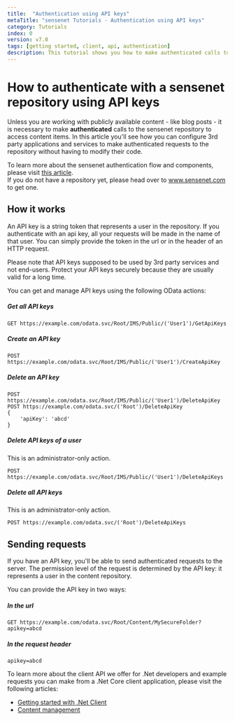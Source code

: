 ```yaml
---
title:  "Authentication using API keys"
metaTitle: "sensenet Tutorials - Authentication using API keys"
category: Tutorials
index: 0
version: v7.0
tags: [getting started, client, api, authentication]
description: This tutorial shows you how to make authenticated calls to sensenet using API keys.
---
```


# How to authenticate with a sensenet repository using API keys
Unless you are working with publicly available content - like blog posts - it is necessary to make **authenticated** calls to the sensenet repository to access content items. In this article you'll see how you can configure 3rd party applications and services to make authenticated requests to the repository without having to modify their code.

<note severity="info">To learn more about the sensenet authentication flow and components, please visit <a href="/concepts/basics/06-authentication" target="_blank">this article</a>.<br/>
If you do not have a repository yet, please head over to <a href="https://www.sensenet.com" target="_blank">www.sensenet.com</a> to get one.</note>

## How it works
An API key is a string token that represents a user in the repository. If you authenticate with an api key, all your requests will be made in the name of that user. You can simply provide the token in the url or in the header of an HTTP request.

<note severity="info">Please note that API keys supposed to be used by 3rd party services and not end-users. Protect your API keys securely because they are usually valid for a long time.</note>

You can get and manage API keys using the following OData actions:

##### Get all API keys
```
GET https://example.com/odata.svc/Root/IMS/Public/('User1')/GetApiKeys
```
##### Create an API key
```
POST https://example.com/odata.svc/Root/IMS/Public/('User1')/CreateApiKey
```
##### Delete an API key
```
POST https://example.com/odata.svc/Root/IMS/Public/('User1')/DeleteApiKey
POST https://example.com/odata.svc/('Root')/DeleteApiKey
{
    'apiKey': 'abcd'
}
```
##### Delete API keys of a user
This is an administrator-only action.
```
POST https://example.com/odata.svc/Root/IMS/Public/('User1')/DeleteApiKeys
```
##### Delete all API keys
This is an administrator-only action.
```
POST https://example.com/odata.svc/('Root')/DeleteApiKeys
```

## Sending requests
If you have an API key, you'll be able to send authenticated requests to the server. The permission level of the request is determined by the API key: it represents a user in the content repository.

You can provide the API key in two ways:

##### In the url
```
GET https://example.com/odata.svc/Root/Content/MySecureFolder?apikey=abcd
```
##### In the request header
```
apikey=abcd
```

To learn more about the client API we offer for .Net developers and example requests you can make from a .Net Core client application, please visit the following articles:

- [Getting started with .Net Client](/tutorials/getting-started/getting-started-dotnet)
- [Content management](/api-docs/content-management) 

